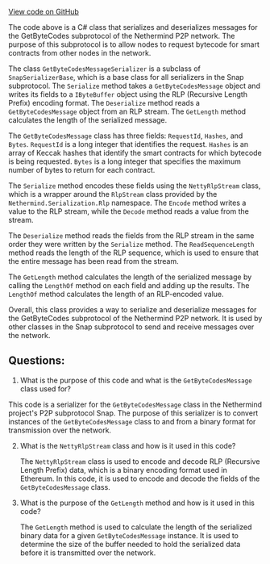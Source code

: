 [View code on GitHub](https://github.com/NethermindEth/nethermind/src/Nethermind/Nethermind.Network/P2P/Subprotocols/Snap/Messages/GetByteCodesMessageSerializer.cs)

The code above is a C# class that serializes and deserializes messages for the GetByteCodes subprotocol of the Nethermind P2P network. The purpose of this subprotocol is to allow nodes to request bytecode for smart contracts from other nodes in the network.

The class `GetByteCodesMessageSerializer` is a subclass of `SnapSerializerBase`, which is a base class for all serializers in the Snap subprotocol. The `Serialize` method takes a `GetByteCodesMessage` object and writes its fields to a `IByteBuffer` object using the RLP (Recursive Length Prefix) encoding format. The `Deserialize` method reads a `GetByteCodesMessage` object from an RLP stream. The `GetLength` method calculates the length of the serialized message.

The `GetByteCodesMessage` class has three fields: `RequestId`, `Hashes`, and `Bytes`. `RequestId` is a long integer that identifies the request. `Hashes` is an array of Keccak hashes that identify the smart contracts for which bytecode is being requested. `Bytes` is a long integer that specifies the maximum number of bytes to return for each contract.

The `Serialize` method encodes these fields using the `NettyRlpStream` class, which is a wrapper around the `RlpStream` class provided by the `Nethermind.Serialization.Rlp` namespace. The `Encode` method writes a value to the RLP stream, while the `Decode` method reads a value from the stream.

The `Deserialize` method reads the fields from the RLP stream in the same order they were written by the `Serialize` method. The `ReadSequenceLength` method reads the length of the RLP sequence, which is used to ensure that the entire message has been read from the stream.

The `GetLength` method calculates the length of the serialized message by calling the `LengthOf` method on each field and adding up the results. The `LengthOf` method calculates the length of an RLP-encoded value.

Overall, this class provides a way to serialize and deserialize messages for the GetByteCodes subprotocol of the Nethermind P2P network. It is used by other classes in the Snap subprotocol to send and receive messages over the network.
## Questions: 
 1. What is the purpose of this code and what is the `GetByteCodesMessage` class used for?
   
   This code is a serializer for the `GetByteCodesMessage` class in the Nethermind project's P2P subprotocol Snap. The purpose of this serializer is to convert instances of the `GetByteCodesMessage` class to and from a binary format for transmission over the network.

2. What is the `NettyRlpStream` class and how is it used in this code?
   
   The `NettyRlpStream` class is used to encode and decode RLP (Recursive Length Prefix) data, which is a binary encoding format used in Ethereum. In this code, it is used to encode and decode the fields of the `GetByteCodesMessage` class.

3. What is the purpose of the `GetLength` method and how is it used in this code?
   
   The `GetLength` method is used to calculate the length of the serialized binary data for a given `GetByteCodesMessage` instance. It is used to determine the size of the buffer needed to hold the serialized data before it is transmitted over the network.